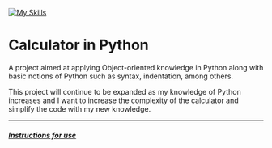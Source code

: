 [![My Skills](https://skillicons.dev/icons?i=python)](https://skillicons.dev)
# Calculator in Python
A project aimed at applying Object-oriented knowledge in Python along with basic notions of Python such as syntax, indentation, among others.

This project will continue to be expanded as my knowledge of Python increases and I want to increase the complexity of the calculator and simplify the code with my new knowledge.

--------------------------
##### [Instructions for use](https://github.com/JeanM-Rebello/Calculadora-Python/blob/main/doc/instrucoes_de_uso.md)
